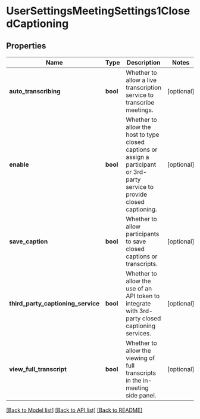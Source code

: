 # UserSettingsMeetingSettings1ClosedCaptioning

## Properties
Name | Type | Description | Notes
------------ | ------------- | ------------- | -------------
**auto_transcribing** | **bool** | Whether to allow a live transcription service to transcribe meetings. | [optional] 
**enable** | **bool** | Whether to allow the host to type closed captions or assign a participant or 3rd-party service to provide closed captioning. | [optional] 
**save_caption** | **bool** | Whether to allow participants to save closed captions or transcripts. | [optional] 
**third_party_captioning_service** | **bool** | Whether to allow the use of an API token to integrate with 3rd-party closed captioning services. | [optional] 
**view_full_transcript** | **bool** | Whether to allow the viewing of full transcripts in the in-meeting side panel. | [optional] 

[[Back to Model list]](../README.md#documentation-for-models) [[Back to API list]](../README.md#documentation-for-api-endpoints) [[Back to README]](../README.md)

